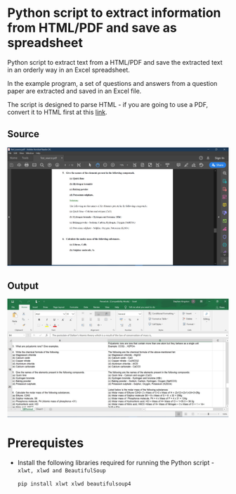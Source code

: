# Python script to extract information from HTML/PDF and save as spreadsheet

Python script to extract text from a HTML/PDF and save the extracted text in an orderly way in an Excel spreadsheet.

In the example program, a set of questions and answers from a question paper are extracted and saved in an Excel file.

The script is designed to parse HTML - if you are going to use a PDF, convert it to HTML first at this [link](https://www.pdftohtml.net/).

## Source
![Source](img/img_source.jpg)

## Output
![Output](img/img_output.jpg)

# Prerequistes
- Install the following libraries required for running the Python script - ```xlwt, xlwd and BeautifulSoup```


    ```
    pip install xlwt xlwd beautifulsoup4
    ```
